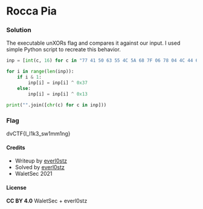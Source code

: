 # Rocca Pia

### Solution

The executable unXORs flag and compares it against our input.
I used simple Python script to recreate this behavior.

```python
inp = [int(c, 16) for c in "77 41 50 63 55 4C 5A 68 7F 06 78 04 4C 44 64 06 7E 5A 22 59 74 4A".split(" ")]

for i in range(len(inp)):
    if i & 1:
        inp[i] = inp[i] ^ 0x37
    else:
        inp[i] = inp[i] ^ 0x13

print("".join([chr(c) for c in inp]))
```

### Flag

dvCTF{I_l1k3_sw1mm1ng}

#### Credits

- Writeup by [everl0stz](https://ctftime.org/user/85858)
- Solved by [everl0stz](https://ctftime.org/user/85858)
- WaletSec 2021

#### License

**CC BY 4.0** WaletSec + everl0stz
